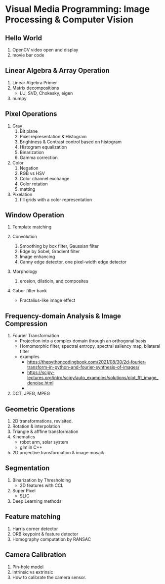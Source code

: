 # Visual Media Programming: Image Processing & Computer Vision

## Hello World
1. OpenCV video open and display
2. movie bar code


## Linear Algebra & Array Operation
1. Linear Algebra Primer
1. Matrix decompositions
    - LU, SVD, Chokesky, eigen
1. numpy 

## Pixel Operations
1. Gray
    1. Bit plane
    2. Pixel representation & Histogram
    3. Brightness & Contrast control based on histogram
    4. Histogram equalization
    5. Binarization
    6. Gamma correction
2. Color
    1. Negation
    1. RGB vs HSV
    2. Color channel exchange
    3. Color rotation
    4. matting
3. Pixelation
    1. fill grids with a color representation

## Window Operation
1. Template matching

2. Convolution 
    1. Smoothing by box filter, Gaussian filter
    2. Edge by Sobel, Gradient filter
    3. Image enhancing
    4. Canny edge detector, one pixel-width edge detector

3. Morphology
    1. erosion, dilatioin, and composites 

4. Gabor filter bank
    - Fractalius-like image effect

## Frequency-domain Analysis & Image Compression
1. Fourier Transformation
    - Projection into a complex domain through an orthogonal basis
    - Homomorphic filter, spectral entropy, spectral saliency map, bilateral filter
    - examples
        - https://thepythoncodingbook.com/2021/08/30/2d-fourier-transform-in-python-and-fourier-synthesis-of-images/
        - https://scipy-lectures.org/intro/scipy/auto_examples/solutions/plot_fft_image_denoise.html 
        - 
2. DCT, JPEG, MPEG
 
## Geometric Operations
1. 2D transformations, revisited.
2. Rotation & interpolation
3. Triangle & afffine transformation
4. Kinematics
    - robot arm, solar system
    - glm in C++
6. 2D projective transformation & image mosaik

## Segmentation
1. Binarization by Thresholding
    - 2D features with CCL
3. Super Pixel
    - SLIC
4. Deep Learning methods

## Feature matching
1. Harris corner detector
2. ORB keypoint & feature detector
3. Homography computation by RANSAC

## Camera Calibration
1. Pin-hole model
2. intrinsic vs extrinsic
3. How to calibrate the camera sensor.
